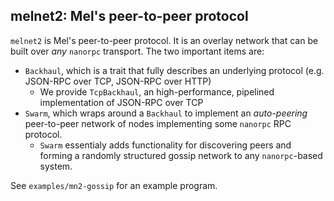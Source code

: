 ## melnet2: Mel's peer-to-peer protocol

`melnet2` is Mel's peer-to-peer protocol. It is an overlay network that can be built over _any_ `nanorpc` transport. The two important items are:

- `Backhaul`, which is a trait that fully describes an underlying protocol (e.g. JSON-RPC over TCP, JSON-RPC over HTTP)
  - We provide `TcpBackhaul`, an high-performance, pipelined implementation of JSON-RPC over TCP
- `Swarm`, which wraps around a `Backhaul` to implement an _auto-peering_ peer-to-peer network of nodes implementing some `nanorpc` RPC protocol.
  - `Swarm` essentialy adds functionality for discovering peers and forming a randomly structured gossip network to any `nanorpc`-based system.

See `examples/mn2-gossip` for an example program.
